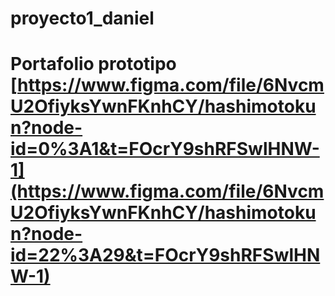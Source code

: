 # proyecto1_daniel
# Portafolio prototipo [https://www.figma.com/file/6NvcmU2OfiyksYwnFKnhCY/hashimotokun?node-id=0%3A1&t=FOcrY9shRFSwlHNW-1](https://www.figma.com/file/6NvcmU2OfiyksYwnFKnhCY/hashimotokun?node-id=22%3A29&t=FOcrY9shRFSwlHNW-1)
